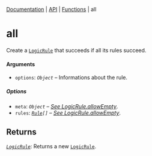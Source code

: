 [Documentation](../README.md) | [API](./README.md) | [Functions](./README.md#functions) | all

# all

Create a [`LogicRule`](object-rule-logic.md) that succeeds if all its rules succeed.

#### Arguments

- `options`: _`Object`_ – Informations about the rule.

##### Options

- `meta`: _`Object`_ – [_See LogicRule.allowEmpty_](object-rule-logic#meta-object).
- `rules`: [_`Rule`_](object-rule.md)_`[]`_ – [_See LogicRule.allowEmpty_](object-rule-logic#meta-object).

## Returns

[_`LogicRule`_](object-rule-logic.md): Returns a new [`LogicRule`](object-rule-logic.md).

